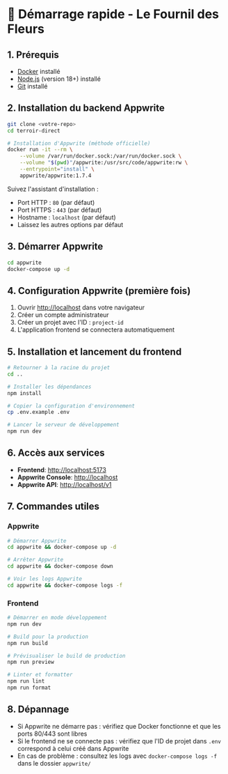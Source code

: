 # 🚀 Démarrage rapide - Le Fournil des Fleurs

## 1. Prérequis

- [Docker](https://docs.docker.com/get-docker/) installé
- [Node.js](https://nodejs.org/) (version 18+) installé
- [Git](https://git-scm.com/) installé

## 2. Installation du backend Appwrite

```bash
git clone <votre-repo>
cd terroir-direct

# Installation d'Appwrite (méthode officielle)
docker run -it --rm \
    --volume /var/run/docker.sock:/var/run/docker.sock \
    --volume "$(pwd)"/appwrite:/usr/src/code/appwrite:rw \
    --entrypoint="install" \
    appwrite/appwrite:1.7.4
```

Suivez l'assistant d'installation :

- Port HTTP : `80` (par défaut)
- Port HTTPS : `443` (par défaut)
- Hostname : `localhost` (par défaut)
- Laissez les autres options par défaut

## 3. Démarrer Appwrite

```bash
cd appwrite
docker-compose up -d
```

## 4. Configuration Appwrite (première fois)

1. Ouvrir <http://localhost> dans votre navigateur
2. Créer un compte administrateur
3. Créer un projet avec l'ID : `project-id`
4. L'application frontend se connectera automatiquement

## 5. Installation et lancement du frontend

```bash
# Retourner à la racine du projet
cd ..

# Installer les dépendances
npm install

# Copier la configuration d'environnement
cp .env.example .env

# Lancer le serveur de développement
npm run dev
```

## 6. Accès aux services

- **Frontend**: <http://localhost:5173>
- **Appwrite Console**: <http://localhost>
- **Appwrite API**: <http://localhost/v1>

## 7. Commandes utiles

### Appwrite

```bash
# Démarrer Appwrite
cd appwrite && docker-compose up -d

# Arrêter Appwrite
cd appwrite && docker-compose down

# Voir les logs Appwrite
cd appwrite && docker-compose logs -f
```

### Frontend

```bash
# Démarrer en mode développement
npm run dev

# Build pour la production
npm run build

# Prévisualiser le build de production
npm run preview

# Linter et formatter
npm run lint
npm run format
```

## 8. Dépannage

- Si Appwrite ne démarre pas : vérifiez que Docker fonctionne et que les ports 80/443 sont libres
- Si le frontend ne se connecte pas : vérifiez que l'ID de projet dans `.env` correspond à celui créé dans Appwrite
- En cas de problème : consultez les logs avec `docker-compose logs -f` dans le dossier `appwrite/`
